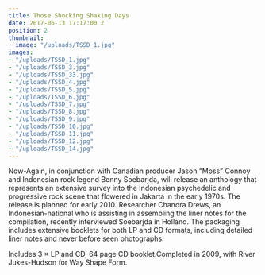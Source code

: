 ```yaml
---
title: Those Shocking Shaking Days
date: 2017-06-13 17:17:00 Z
position: 2
thumbnail:
  image: "/uploads/TSSD_1.jpg"
images:
- "/uploads/TSSD_1.jpg"
- "/uploads/TSSD_3.jpg"
- "/uploads/TSSD_33.jpg"
- "/uploads/TSSD_4.jpg"
- "/uploads/TSSD_5.jpg"
- "/uploads/TSSD_6.jpg"
- "/uploads/TSSD_7.jpg"
- "/uploads/TSSD_8.jpg"
- "/uploads/TSSD_9.jpg"
- "/uploads/TSSD_10.jpg"
- "/uploads/TSSD_11.jpg"
- "/uploads/TSSD_12.jpg"
- "/uploads/TSSD_14.jpg"
---
```


Now-Again, in conjunction with Canadian producer Jason “Moss” Connoy and Indonesian rock legend Benny Soebarjda, will release an anthology that represents an extensive survey into the Indonesian psychedelic and progressive rock scene that flowered in Jakarta in the early 1970s. The release is planned for early 2010. Researcher Chandra Drews, an Indonesian-national who is assisting in assembling the liner notes for the compilation, recently interviewed Soebarjda in Holland. The packaging includes extensive booklets for both LP and CD formats, including detailed liner notes and never before seen photographs.

Includes 3 × LP and CD, 64 page CD booklet.Completed in 2009, with River Jukes-Hudson for Way Shape Form.